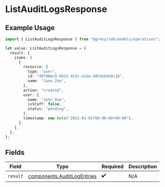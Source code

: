 # ListAuditLogsResponse

## Example Usage

```typescript
import { ListAuditLogsResponse } from "@gr4vy/sdk/models/operations";

let value: ListAuditLogsResponse = {
  result: {
    items: [
      {
        resource: {
          type: "user",
          id: "d0f98bc9-8915-413c-a1de-d853eb658c1b",
          name: "Jane Zoe",
        },
        action: "created",
        user: {
          name: "John Doe",
          isStaff: false,
          status: "pending",
        },
        timestamp: new Date("2022-01-01T00:00:00+00:00"),
      },
    ],
  },
};
```

## Fields

| Field                                                                    | Type                                                                     | Required                                                                 | Description                                                              |
| ------------------------------------------------------------------------ | ------------------------------------------------------------------------ | ------------------------------------------------------------------------ | ------------------------------------------------------------------------ |
| `result`                                                                 | [components.AuditLogEntries](../../models/components/auditlogentries.md) | :heavy_check_mark:                                                       | N/A                                                                      |